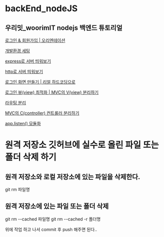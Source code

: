 # backEnd_nodeJS

## 우리밋_woorimIT nodejs 백엔드 튜토리얼 

[로그인 & 회원가입 | 오리엔테이션](https://www.youtube.com/watch?v=2jwnbZKc66E&t=262s)

[개발환경 세팅](https://www.youtube.com/watch?v=48lz8rw3PE8)

[express로 서버 띄워보기](https://www.youtube.com/watch?v=PkVV1OLaM5Q)

[http로 서버 띄워보기](https://www.youtube.com/watch?v=7gF09WFGK4I)

[로그인 화면 만들기 | 리얼 하드코딩으로](https://www.youtube.com/watch?v=AZtyyeCwNoc)

[로그인 뷰(view) 최적화 | MVC의 V(view) 분리하기](https://www.youtube.com/watch?v=dB1n8bKgn1E)

[라우팅 분리](https://www.youtube.com/watch?v=mL84PLyKss0&t=44s)

[MVC의 C(controller) 컨트롤러 분리하기](https://www.youtube.com/watch?v=KwCjYdYv0_s)

[app.listen() 모듈화](https://www.youtube.com/watch?v=W5bZy0Uzn6I&t=13s)

# 원격 저장소 깃허브에 실수로 올린 파일 또는 폴더 삭제 하기

## 원격 저장소와 로컬 저장소에 있는 파일을 삭제한다.
git rm 파일명

## 원격 저장소에 있는 파일 또는 폴더 삭제
git rm --cached 파일명
git rm --cached -r 폴더명

위에 작업 하고 나서 
commit 후 push 해주면 된다..
